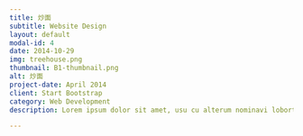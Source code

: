 ```yaml
---
title: 炒面
subtitle: Website Design
layout: default
modal-id: 4
date: 2014-10-29
img: treehouse.png
thumbnail: B1-thumbnail.png
alt: 炒面
project-date: April 2014
client: Start Bootstrap
category: Web Development
description: Lorem ipsum dolor sit amet, usu cu alterum nominavi lobortis. At duo novum diceret. Tantas apeirian vix et, usu sanctus postulant inciderint ut, populo diceret necessitatibus in vim. Cu eum dicam feugiat noluisse.

---
```

